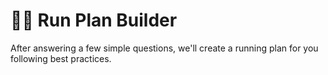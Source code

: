 # 🏃‍♀️ Run Plan Builder

After answering a few simple questions, we'll create a running plan for you following best practices.
